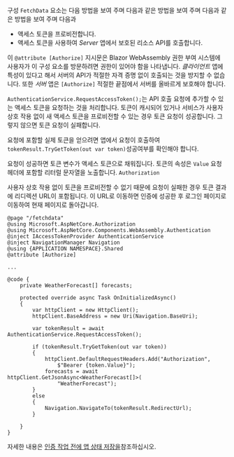 구성 `FetchData` 요소는 다음 방법을 보여 주며 다음과 같은 방법을 보여 주며 다음과 같은 방법을 보여 주며 다음과

* 액세스 토큰을 프로비전합니다.
* 액세스 토큰을 사용하여 *Server* 앱에서 보호된 리소스 API를 호출합니다.

이 `@attribute [Authorize]` 지시문은 Blazor WebAssembly 권한 부여 시스템에 사용자가 이 구성 요소를 방문하려면 권한이 있어야 함을 나타냅니다. *클라이언트* 앱에 특성이 있다고 해서 서버의 API가 적절한 자격 증명 없이 호출되는 것을 방지할 수 없습니다. 또한 *서버* 앱은 `[Authorize]` 적절한 끝점에서 서버를 올바르게 보호해야 합니다.

`AuthenticationService.RequestAccessToken();`는 API 호출 요청에 추가할 수 있는 액세스 토큰을 요청하는 것을 처리합니다. 토큰이 캐시되어 있거나 서비스가 사용자 상호 작용 없이 새 액세스 토큰을 프로비전할 수 있는 경우 토큰 요청이 성공합니다. 그렇지 않으면 토큰 요청이 실패합니다.

요청에 포함할 실제 토큰을 얻으려면 앱에서 요청이 호출하여 `tokenResult.TryGetToken(out var token)`성공여부를 확인해야 합니다. 

요청이 성공하면 토큰 변수가 액세스 토큰으로 채워집니다. 토큰의 속성은 `Value` 요청 헤더에 포함할 리터럴 문자열을 노출합니다. `Authorization`

사용자 상호 작용 없이 토큰을 프로비전할 수 없기 때문에 요청이 실패한 경우 토큰 결과에 리디렉션 URL이 포함됩니다. 이 URL로 이동하면 인증에 성공한 후 로그인 페이지로 이동하여 현재 페이지로 돌아갑니다.

```razor
@page "/fetchdata"
@using Microsoft.AspNetCore.Authorization
@using Microsoft.AspNetCore.Components.WebAssembly.Authentication
@inject IAccessTokenProvider AuthenticationService
@inject NavigationManager Navigation
@using {APPLICATION NAMESPACE}.Shared
@attribute [Authorize]

...

@code {
    private WeatherForecast[] forecasts;

    protected override async Task OnInitializedAsync()
    {
        var httpClient = new HttpClient();
        httpClient.BaseAddress = new Uri(Navigation.BaseUri);

        var tokenResult = await AuthenticationService.RequestAccessToken();

        if (tokenResult.TryGetToken(out var token))
        {
            httpClient.DefaultRequestHeaders.Add("Authorization", 
                $"Bearer {token.Value}");
            forecasts = await httpClient.GetJsonAsync<WeatherForecast[]>(
                "WeatherForecast");
        }
        else
        {
            Navigation.NavigateTo(tokenResult.RedirectUrl);
        }

    }
}
```

자세한 내용은 [인증 작업 전에 앱 상태 저장을](xref:security/blazor/webassembly/additional-scenarios#save-app-state-before-an-authentication-operation)참조하십시오.
